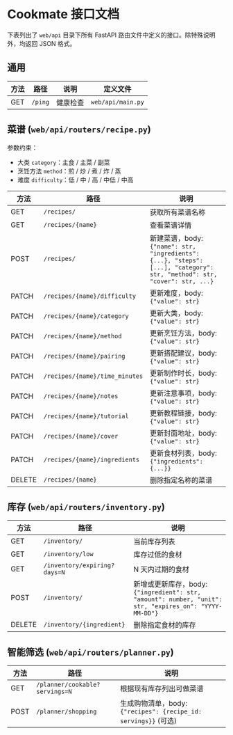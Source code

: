 # Cookmate 接口文档

下表列出了 `web/api` 目录下所有 FastAPI 路由文件中定义的接口。除特殊说明外，均返回 JSON 格式。

## 通用

| 方法 | 路径 | 说明 | 定义文件 |
| --- | --- | --- | --- |
| GET | `/ping` | 健康检查 | `web/api/main.py` |

## 菜谱 (`web/api/routers/recipe.py`)
参数约束：
- 大类 `category`：主食 / 主菜 / 副菜
- 烹饪方法 `method`：煎 / 炒 / 煮 / 炸 / 蒸
- 难度 `difficulty`：低 / 中 / 高 / 中低 / 中高

| 方法 | 路径 | 说明 |
| --- | --- | --- |
| GET | `/recipes/` | 获取所有菜谱名称 |
| GET | `/recipes/{name}` | 查看菜谱详情 |
| POST | `/recipes/` | 新建菜谱，body: `{"name": str, "ingredients": {...}, "steps": [...], "category": str, "method": str, "cover": str, ...}` |
| PATCH | `/recipes/{name}/difficulty` | 更新难度，body: `{"value": str}` |
| PATCH | `/recipes/{name}/category` | 更新大类，body: `{"value": str}` |
| PATCH | `/recipes/{name}/method` | 更新烹饪方法，body: `{"value": str}` |
| PATCH | `/recipes/{name}/pairing` | 更新搭配建议，body: `{"value": str}` |
| PATCH | `/recipes/{name}/time_minutes` | 更新制作时长，body: `{"value": str}` |
| PATCH | `/recipes/{name}/notes` | 更新注意事项，body: `{"value": str}` |
| PATCH | `/recipes/{name}/tutorial` | 更新教程链接，body: `{"value": str}` |
| PATCH | `/recipes/{name}/cover` | 更新封面地址，body: `{"value": str}` |
| PATCH | `/recipes/{name}/ingredients` | 更新食材列表，body: `{"ingredients": {...}}` |
| DELETE | `/recipes/{name}` | 删除指定名称的菜谱 |

## 库存 (`web/api/routers/inventory.py`)

| 方法 | 路径 | 说明 |
| --- | --- | --- |
| GET | `/inventory/` | 当前库存列表 |
| GET | `/inventory/low` | 库存过低的食材 |
| GET | `/inventory/expiring?days=N` | N 天内过期的食材 |
| POST | `/inventory/` | 新增或更新库存，body: `{"ingredient": str, "amount": number, "unit": str, "expires_on": "YYYY-MM-DD"}` |
| DELETE | `/inventory/{ingredient}` | 删除指定食材的库存 |

## 智能筛选 (`web/api/routers/planner.py`)

| 方法 | 路径 | 说明 |
| --- | --- | --- |
| GET | `/planner/cookable?servings=N` | 根据现有库存列出可做菜谱 |
| POST | `/planner/shopping` | 生成购物清单，body: `{"recipes": {recipe_id: servings}}` (可选) |


